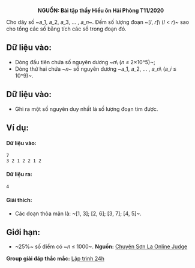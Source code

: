 **<center>NGUỒN: Bài tập thầy Hiếu ôn Hải Phòng T11/2020</center>**

Cho dãy số ~𝑎_1, 𝑎_2, 𝑎_3, … , 𝑎_𝑛~. Đếm số lượng đoạn ~[𝑙, 𝑟]\ (𝑙 < 𝑟)~ sao cho tổng các số bằng tích các số trong đoạn đó.

## Dữ liệu vào:
- Dòng đầu tiên chứa số nguyên dương ~𝑛\ (𝑛 ≤ 2×10^5)~;
- Dòng thứ hai chứa ~𝑛~ số nguyên dương ~𝑎_1, 𝑎_2, … , 𝑎_𝑛\ (𝑎_𝑖 ≤ 10^9)~.

## Dữ liệu vào:
- Ghi ra một số nguyên duy nhất là số lượng đoạn tìm được.

## Ví dụ:
#### Dữ liệu vào:
```
7
3 2 1 2 2 1 2
```

#### Dữ liệu ra:
```
4
```

#### Giải thích:
- Các đoạn thỏa mãn là: ~[1, 3]; [2, 6]; [3, 7]; [4, 5]~.

## Giới hạn:
- ~25\%~ số điểm có ~𝑛 ≤ 1000~.
**Nguồn:** [Chuyên Sơn La Online Judge](http://csloj.ddns.net/)

**Group giải đáp thắc mắc:** [Lập trình 24h](https://www.facebook.com/groups/1386904321519984)